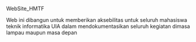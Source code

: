 WebSite_HMTF

Web ini dibangun untuk memberikan aksebilitas untuk seluruh mahasiswa teknik informatika UIA dalam mendokumentasikan seluruh kegiatan dimasa lampau maupun masa depan 
